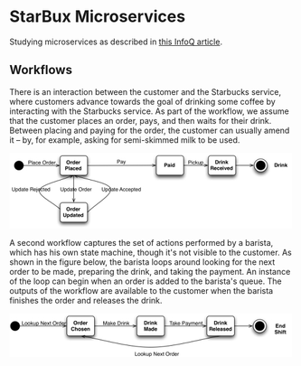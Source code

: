 StarBux Microservices
=====================

Studying microservices as described in [this InfoQ article].

[this InfoQ article]: https://www.infoq.com/articles/webber-rest-workflow

Workflows
---------
There is an interaction between the customer and the Starbucks service, where customers advance
towards the goal of drinking some coffee by interacting with the Starbucks service. As part of the
workflow, we assume that the customer places an order, pays, and then waits for their drink.
Between placing and paying for the order, the customer can usually amend it – by, for example,
asking for semi-skimmed milk to be used.

![client workflow](img/Workflow_client.jpg)

A second workflow captures the set of actions performed by a barista, which has his own state
machine, though it's not visible to the customer. As shown in the figure below, the barista loops
around looking for the next order to be made, preparing the drink, and taking the payment.
An instance of the loop can begin when an order is added to the barista's queue. The outputs of the
workflow are available to the customer when the barista finishes the order and releases the drink.

![barista workflow](img/Workflow_barista.jpg)
